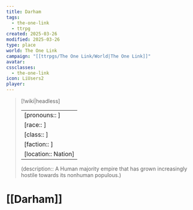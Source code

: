 ```yaml
---
title: Darham
tags:
  - the-one-link
  - ttrpg
created: 2025-03-26
modified: 2025-03-26
type: place
world: The One Link
campaign: "[[ttrpgs/The One Link/World|The One Link]]"
avatar: 
cssclasses:
  - the-one-link
icon: LiUsers2
player:
---
```


> [!wiki|headless]
>
> |               |
> | ------------- |
> | [pronouns:: ] |
> | [race:: ] |
> | [class:: ] |
> | [faction:: ] |
> | [location:: Nation] |
>
> (description:: A Human majority empire that has grown increasingly hostile towards its nonhuman populous.)

# [[Darham]]
